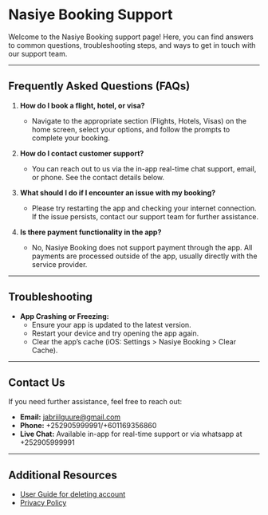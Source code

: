 # Nasiye Booking Support

Welcome to the Nasiye Booking support page! Here, you can find answers to common questions, troubleshooting steps, and ways to get in touch with our support team.

---

## Frequently Asked Questions (FAQs)

1. **How do I book a flight, hotel, or visa?**
   - Navigate to the appropriate section (Flights, Hotels, Visas) on the home screen, select your options, and follow the prompts to complete your booking.

2. **How do I contact customer support?**
   - You can reach out to us via the in-app real-time chat support, email, or phone. See the contact details below.

3. **What should I do if I encounter an issue with my booking?**
   - Please try restarting the app and checking your internet connection. If the issue persists, contact our support team for further assistance.


5. **Is there payment functionality in the app?**
   - No, Nasiye Booking does not support payment through the app. All payments are processed outside of the app, usually directly with the service provider.

---

## Troubleshooting

- **App Crashing or Freezing:**
  - Ensure your app is updated to the latest version.
  - Restart your device and try opening the app again.
  - Clear the app’s cache (iOS: Settings > Nasiye Booking > Clear Cache).

---

## Contact Us

If you need further assistance, feel free to reach out:

- **Email:** jabriilguure@gmail.com
- **Phone:** +252905999991/+601169356860
- **Live Chat:** Available in-app for real-time support or via whatsapp at +252905999991


---

## Additional Resources

- [User Guide for deleting account ](https://github.com/jibriilguure/Privacy-Policy/edit/main/nasiye-account-deletion.md)
- [Privacy Policy](https://github.com/jibriilguure/Privacy-Policy/blob/main/Nasiye-Booking-privacy-policy.md)
